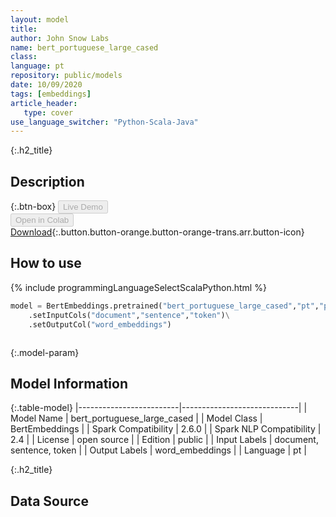 ```yaml
---
layout: model
title: 
author: John Snow Labs
name: bert_portuguese_large_cased
class: 
language: pt
repository: public/models
date: 10/09/2020
tags: [embeddings]
article_header:
   type: cover
use_language_switcher: "Python-Scala-Java"
---
```


{:.h2_title}
## Description 




{:.btn-box}
<button class="button button-orange" disabled>Live Demo</button><br/><button class="button button-orange" disabled>Open in Colab</button><br/>[Download](https://s3.amazonaws.com/auxdata.johnsnowlabs.com/public/models/bert_portuguese_large_cased_pt_2.6.0_2.4_1599740263521.zip){:.button.button-orange.button-orange-trans.arr.button-icon}<br/>

## How to use 
<div class="tabs-box" markdown="1">

{% include programmingLanguageSelectScalaPython.html %}

```python
model = BertEmbeddings.pretrained("bert_portuguese_large_cased","pt","public/models")\
	.setInputCols("document","sentence","token")\
	.setOutputCol("word_embeddings")
```

```scala

```
</div>



{:.model-param}
## Model Information

{:.table-model}
|-------------------------|-----------------------------|
| Model Name              | bert_portuguese_large_cased |
| Model Class             | BertEmbeddings              |
| Spark Compatibility     | 2.6.0                       |
| Spark NLP Compatibility | 2.4                         |
| License                 | open source                 |
| Edition                 | public                      |
| Input Labels            | document, sentence, token   |
| Output Labels           | word_embeddings             |
| Language                | pt                          |




{:.h2_title}
## Data Source


